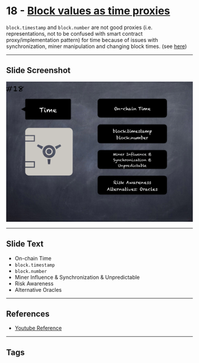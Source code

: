 # 18 - [Block values as time proxies](Block%20values%20as%20time%20proxies.md)
`block.timestamp` and `block.number` are not good proxies (i.e. representations, not to be confused with smart contract proxy/implementation pattern) for time because of issues with synchronization, miner manipulation and changing block times. (see [here](https://swcregistry.io/docs/SWC-116))
___
## Slide Screenshot
![018.png](../../images/4.%20Pitfalls%20and%20Best%20Practices%20101/018.png)
___
## Slide Text
- On-chain Time
- `block.timestamp`
- `block.number`
- Miner Influence & Synchronization & Unpredictable
- Risk Awareness
- Alternative Oracles
___
## References
- [Youtube Reference](https://youtu.be/OOzyoaYIw2k?t=1607)
___
## Tags
